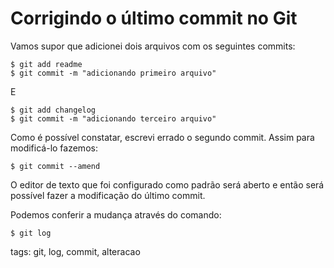 # Corrigindo o último commit no Git

Vamos supor que adicionei dois arquivos com os seguintes commits:
```
$ git add readme
$ git commit -m "adicionando primeiro arquivo"
```
E
```
$ git add changelog
$ git commit -m "adicionando terceiro arquivo"
```
Como é possível constatar, escrevi errado o segundo commit. Assim para modificá-lo fazemos:
```
$ git commit --amend
```
O editor de texto que foi configurado como padrão será aberto e então será possível fazer a modificação do último commit.

Podemos conferir a mudança através do comando:
```
$ git log
```
tags: git, log, commit, alteracao
